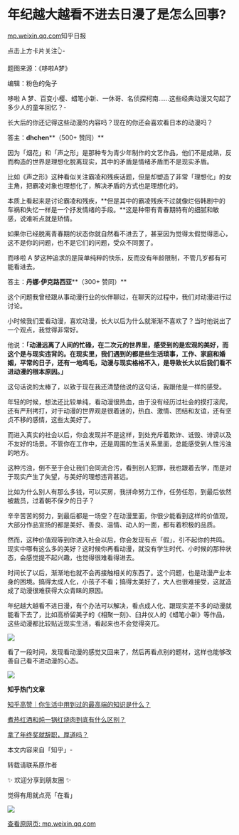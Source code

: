# 年纪越大越看不进去日漫了是怎么回事?

[mp.weixin.qq.com](http://mp.weixin.qq.com/s?__biz=MjM5MDM4MDExNQ==&mid=2832526849&idx=2&sn=8066eec86196609b256948f2f6b3da50&chksm=8b65f73dbc127e2bf97a2ef78e67e3c7e2ce0099f7de4a6f6ae4afa8dac3554e61cad8729bed&mpshare=1&scene=1&srcid=1224PIMOdY1XNRsuwZJUSAZj&sharer_sharetime=1640352104812&sharer_shareid=b7c991d3cd23094f535ad602a652c37b#rd)知乎日报

点击上方卡片关注👆-

题图来源：《哆啦A梦》

编辑：粉色的兔子

哆啦 A 梦、百变小樱、蜡笔小新、一休哥、名侦探柯南……这些经典动漫又勾起了多少人的童年回忆？-

长大后的你还记得这些动漫的内容吗？现在的你还会喜欢看日本的动漫吗？

答主：**dhchen****（500+ 赞同）**

因为「烟花」和「声之形」是那种专为⻘少年制作的⽂艺作品，他们不是成熟，反⽽构造的世界是理想化脱离现实，其中的⽭盾是情绪⽭盾⽽不是现实⽭盾。

⽐如《声之形》这种看似关注霸凌和残疾话题，但是却塑造了⾮常「理想化」的⼥主⻆，把霸凌对象也理想化了，解决⽭盾的⽅式也是理想化的。

本质上看起来是讨论霸凌和残疾，**但是其中的霸凌残疾不过就像烂俗韩剧中的⻋祸和失忆⼀样是⼀个抒发情绪的⼿段。**这是种带有⻘春期特有的细腻和敏感，说难听点就是矫情。

如果你已经脱离⻘春期的状态你就⾃然看不进去了，甚⾄因为觉得太假觉得恶⼼，这不是你的问题，也不是它们的问题，受众不同罢了。

⽽哆啦 A 梦这种追求的是简单纯粹的快乐，反⽽没有年龄限制，不管⼏岁都有可能看进去。

答主：******丹娜·伊克路西亚********（300+ 赞同）**

这个问题我曾经跟从事动漫⾏业的伙伴聊过，在聊天的过程中，我们对动漫进⾏过讨论。

⼩时候我们爱看动漫，喜欢动漫，⻓⼤以后为什么就渐渐不喜欢了？当时他说出了⼀个观点，我觉得⾮常好。

他说：**「动漫远离了⼈间的忙碌，在⼆次元的世界⾥，感受到的是宏观的美好，⽽这个是与现实违背的。在现实⾥，我们遇到的都是些⽣活琐事，⼯作、家庭和婚姻，平常的⽇⼦，还有⼀地鸡⽑，动漫与现实格格不⼊，是导致⻓⼤以后我们看不进动漫的根本原因。」**

这句话说的太棒了，以致于现在我还清楚他说的这句话，我跟他是⼀样的感受。

年轻的时候，想法还⽐较单纯，看动漫很热⾎，由于没有经历过社会的摸打滚爬，还有严刑拷打，对于动漫的世界观是很着迷的，热⾎、激情、团结和友谊，还有坚贞不移的感情，这些太美好了。

⽽进⼊真实的社会以后，你会发现并不是这样，到处充斥着欺诈、诋毁、诽谤以及不友好的场景。不管你在⼯作中，还是周围的⽣活关系⾥⾯，总能感受到⼈性污浊的地⽅。

这种污浊，倒不⾄于会让我们会同流合污，看到别⼈犯罪，我也跟着去学，⽽是对于现实产⽣了失望，与美好的理想违背甚远。

⽐如为什么别⼈有那么多钱，可以买房，我拼命努⼒⼯作，任劳任怨，到最后依然被裁员，过着朝不保夕的⽇⼦？

⾟⾟苦苦的努⼒，到最后都是⼀场空？在动漫⾥⾯，你很少能看到这样的价值观，⼤部分作品宣扬的都是美好、善良、温情、动⼈的⼀⾯，都有着积极的品质。

然⽽，这种价值观等到你进⼊社会以后，你会发现有点「假」，引不起你的共鸣。现实中哪有这么多的美好？这时候你再看动漫，就没有学⽣时代、⼩时候的那种状态，会感觉提不起兴趣，也觉得很难看得进去。

时间⻓了以后，渐渐地也就不会再接触相关的东⻄了。这个问题，也是动漫产业本身的困境。搞得太成⼈化，⼩孩⼦不看；搞得太美好了，⼤⼈也很难接受，这就造成了动漫很难获得⼤众⻘睐的原因。

年纪越⼤越看不进⽇漫，有个办法可以解决，看点成⼈化、跟现实差不多的动漫就能看下去了，⽐如⾼桥留美⼦的《相聚⼀刻》、⾅井仪⼈的《蜡笔⼩新》等作品，这些动漫都⽐较贴近现实⽣活，看起来也不会觉得突⺎。

![](https://cubox.pro/c/filters:no_upscale()?imageUrl=https%3A%2F%2Fmmbiz.qpic.cn%2Fsz_mmbiz_jpg%2FhFB4FUPIIlJL0ia5uAczQAxm7Xb1kqVenxkfaCQibREuZpKgicyEz3c7wTicrEV25027vLv6Cug5XdNuu5mM3J4HaA%2F640%3Fwx_fmt%3Djpeg)

看了⼀段时间，发现看动漫的感觉⼜回来了，然后再看点别的题材，这样也能够改善⾃⼰看不进动漫的⼼态。

![](https://image.cubox.pro/article/2021071922582325277/36537.jpg)

**知乎热门文章**

[知乎高赞｜你生活中用到过的最高端的知识是什么？](http://mp.weixin.qq.com/s?__biz=MjM5MDM4MDExNQ==&mid=2832526349&idx=1&sn=221c0835fe574b54e19b2afb7bc548d5&chksm=8b65f531bc127c27ca993275b307f6983fa9a96a2d9f341f327e0056b471b760c8966e2f0622&scene=21#wechat_redirect)

[煮热红酒和炖一锅红烧肉到底有什么区别？](http://mp.weixin.qq.com/s?__biz=MjM5MDM4MDExNQ==&mid=2832526281&idx=1&sn=21982753cbab1cfcb3462d2a2c839571&chksm=8b65f2f5bc127be35daa5e211f8726eb8e76043b726fe2b6cc68a59e693b54fc3e2c004cbb0b&scene=21#wechat_redirect)

[拿了年终奖就辞职，厚道吗？](http://mp.weixin.qq.com/s?__biz=MjM5MDM4MDExNQ==&mid=2832526070&idx=1&sn=b5cfa50b0655e4149c11aa401d35ac1e&chksm=8b65f3cabc127adce77e489a62c03026ecc973827fcca080413942212241fd82407a1a39f72e&scene=21#wechat_redirect)

本文内容来自「知乎」-

转载请联系原作者

✨ 欢迎分享到朋友圈 ✨

觉得有用就点亮「在看」

![](https://image.cubox.pro/article/2021071922182028829/51745.jpg)

[查看原网页: mp.weixin.qq.com](http://mp.weixin.qq.com/s?__biz=MjM5MDM4MDExNQ==&mid=2832526849&idx=2&sn=8066eec86196609b256948f2f6b3da50&chksm=8b65f73dbc127e2bf97a2ef78e67e3c7e2ce0099f7de4a6f6ae4afa8dac3554e61cad8729bed&mpshare=1&scene=1&srcid=1224PIMOdY1XNRsuwZJUSAZj&sharer_sharetime=1640352104812&sharer_shareid=b7c991d3cd23094f535ad602a652c37b#rd)